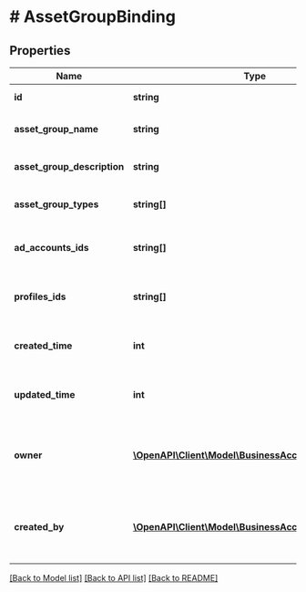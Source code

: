 # # AssetGroupBinding

## Properties

Name | Type | Description | Notes
------------ | ------------- | ------------- | -------------
**id** | **string** | Asset Group ID. | [optional]
**asset_group_name** | **string** | Asset Group name | [optional]
**asset_group_description** | **string** | Asset group description | [optional]
**asset_group_types** | **string[]** | Asset group types | [optional]
**ad_accounts_ids** | **string[]** | A list of ad account IDs under the asset group | [optional]
**profiles_ids** | **string[]** | A list of profile IDs under asset group | [optional]
**created_time** | **int** | The creation time of the asset group | [optional]
**updated_time** | **int** | The last update time of the asset group | [optional]
**owner** | [**\OpenAPI\Client\Model\BusinessAccessUserSummary**](BusinessAccessUserSummary.md) | The data of the business that owns the asset group. | [optional]
**created_by** | [**\OpenAPI\Client\Model\BusinessAccessUserSummary**](BusinessAccessUserSummary.md) | The data of the user that created the asset group. | [optional]

[[Back to Model list]](../../README.md#models) [[Back to API list]](../../README.md#endpoints) [[Back to README]](../../README.md)
